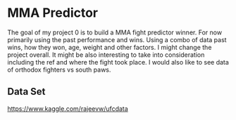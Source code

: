 # MMA Predictor

The goal of my project 0 is to build a MMA fight predictor winner. For now primarily using the past performance and wins. Using a combo of data past wins, how they won, age, weight and other factors. I might change the project overall. It might be also interesting to take into consideration including the ref and where the fight took place. I would also like to see data of orthodox fighters vs south paws.

## Data Set

https://www.kaggle.com/rajeevw/ufcdata